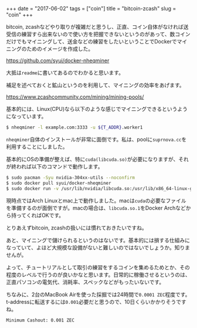 +++
date = "2017-06-02"
tags = ["coin"]
title = "bitcoin-zcash"
slug = "coin"
+++

bitcoin, zcashなどやり取りが複雑だと思うし、正直、コイン自体がなければ送受信の練習すら出来ないので使い方を把握できないというのがあって、数コインだけでもマイニングして、送金などの練習をしたいということでDockerでマイニングのためのイメージを作成した。

https://github.com/syui/docker-nheqminer

大抵は`readme`に書いてあるのでわかると思います。

補足を述べておくと鉱山というのを利用して、マイニングの効率をあげます。

https://www.zcashcommunity.com/mining/mining-pools/

基本的には、Linux(CPU)なら以下のような感じでマイニングできるというようになっています。

```bash
$ nheqminer -l example.com:3333 -u ${T_ADDR}.worker1
```

`nheqminer`自体のインストールが非常に面倒です。私は、poolに`suprnova.cc`を利用することにしました。

基本的にOSの準備が整えば、特に`cuda(libcuda.so)`が必要になりますが、それが終われば以下のコマンドで動作します。

```bash
$ sudo pacman -Syu nvidia-304xx-utils --noconfirm
$ sudo docker pull syui/docker-nheqminer
$ sudo docker run -v /usr/lib/nvidia/libcuda.so:/usr/lib/x86_64-linux-gnu/libcuda.so -v /usr/lib/nvidia/libcuda.so.1:/usr/lib/x86_64-linux-gnu/libcuda.so.1 -it $IMAGE_NAME nheqminer -l zec.suprnova.cc:2142 -u ${Z_USER}.${Z_WORK} -p ${Z_PASS} -t ${Z_CORE}
```

現時点ではArch Linuxとmac上で動作しました。macは`cuda`の必要なファイルを準備するのが面倒ですが。macの場合は、`libcuda.so.1`をDocker Archなどから持ってくればOKです。

とりあえずbitcoin, zcashの扱いには慣れておきたいですね。

あと、マイニングで儲けられるというのはないです。基本的には損する仕組みになっていて、よほど大規模な設備がないと難しいのではないでしょうか。知りませんが。

よって、チュートリアルとして取引の練習をするコインを集めるためとか、その程度のレベルで行うのが良いかなと思います。日常的に稼働させるというのは、正直パソコンの電気代、消耗率、スペックなどがもったいないです。

ちなみに、2台のMacBook Airを使った採掘では24時間で`0.0001 ZEC`程度です。t-addressに転送するには`0.001`必要だと思うので、10日くらいかかりそうですね。

`Minimum Cashout: 0.001 ZEC`
	  

